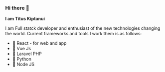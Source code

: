 ### Hi there 👋

**I am Titus Kiptanui**
<p>I am Full statck developer and enthusiast of the new technologies changing the world.
Current frameworks and tools I work them is as follows:</p>

- 🔭 React - for web and app
- 🌱 Vue Js
- 👯 Laravel PHP
- 🤔 Python
- 💬 Node JS

